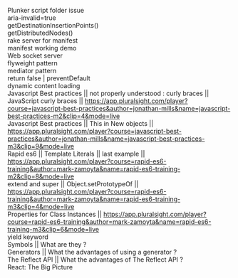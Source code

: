 Plunker script folder issue<br>
aria-invalid=true<br>
getDestinationInsertionPoints()<br>
getDistributedNodes()<br>
rake server for manifest<br>
manifest working demo<br>
Web socket server<br>
flyweight pattern<br>
mediator pattern<br>
return false | preventDefault<br>
dynamic content loading<br>
Javascript Best practices || not  properly understood : curly braces || JavaScript curly braces || https://app.pluralsight.com/player?course=javascript-best-practices&author=jonathan-mills&name=javascript-best-practices-m2&clip=4&mode=live<br/>
Javascript Best practices || This in New objects || https://app.pluralsight.com/player?course=javascript-best-practices&author=jonathan-mills&name=javascript-best-practices-m3&clip=9&mode=live<br/>
Rapid es6 || Template Literals || last example || https://app.pluralsight.com/player?course=rapid-es6-training&author=mark-zamoyta&name=rapid-es6-training-m2&clip=8&mode=live<br/>
extend and super || Object.setPrototypeOf || https://app.pluralsight.com/player?course=rapid-es6-training&author=mark-zamoyta&name=rapid-es6-training-m3&clip=4&mode=live<br/>
Properties for Class Instances || https://app.pluralsight.com/player?course=rapid-es6-training&author=mark-zamoyta&name=rapid-es6-training-m3&clip=6&mode=live<br/>
yield keyword<br/>
Symbols || What are they ?<br/>
Generators || What the advantages of using a generator ?<br/>
The Reflect API || What the advantages of The Reflect API ?<br/>
React: The Big Picture<br/>